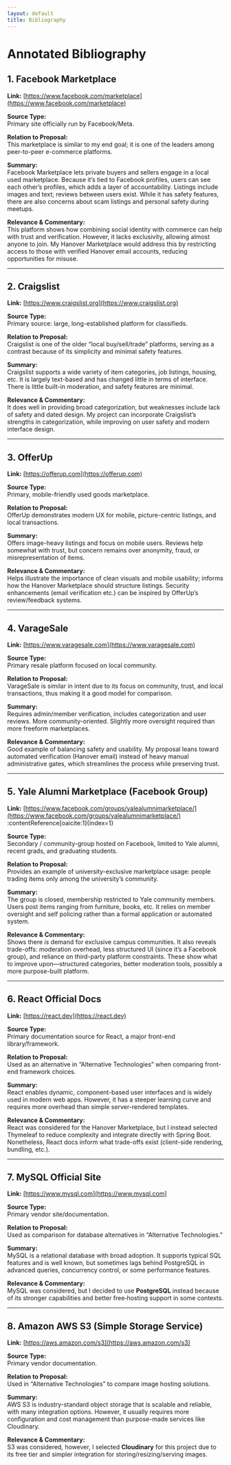 ```yaml
---
layout: default
title: Bibliography
---
```

# Annotated Bibliography

## 1. Facebook Marketplace

**Link:** [https://www.facebook.com/marketplace](https://www.facebook.com/marketplace)

**Source Type:**  
Primary site officially run by Facebook/Meta.

**Relation to Proposal:**  
This marketplace is similar to my end goal; it is one of the leaders among peer-to-peer e-commerce platforms.

**Summary:**  
Facebook Marketplace lets private buyers and sellers engage in a local used marketplace. Because it’s tied to Facebook profiles, users can see each other’s profiles, which adds a layer of accountability. Listings include images and text; reviews between users exist. While it has safety features, there are also concerns about scam listings and personal safety during meetups.

**Relevance & Commentary:**  
This platform shows how combining social identity with commerce can help with trust and verification. However, it lacks exclusivity, allowing almost anyone to join. My Hanover Marketplace would address this by restricting access to those with verified Hanover email accounts, reducing opportunities for misuse.

---

## 2. Craigslist

**Link:** [https://www.craigslist.org](https://www.craigslist.org)

**Source Type:**  
Primary source: large, long-established platform for classifieds.

**Relation to Proposal:**  
Craigslist is one of the older “local buy/sell/trade” platforms, serving as a contrast because of its simplicity and minimal safety features.

**Summary:**  
Craigslist supports a wide variety of item categories, job listings, housing, etc. It is largely text-based and has changed little in terms of interface. There is little built-in moderation, and safety features are minimal.

**Relevance & Commentary:**  
It does well in providing broad categorization, but weaknesses include lack of safety and dated design. My project can incorporate Craigslist’s strengths in categorization, while improving on user safety and modern interface design.

---

## 3. OfferUp

**Link:** [https://offerup.com](https://offerup.com)

**Source Type:**  
Primary, mobile-friendly used goods marketplace.

**Relation to Proposal:**  
OfferUp demonstrates modern UX for mobile, picture-centric listings, and local transactions.

**Summary:**  
Offers image-heavy listings and focus on mobile users. Reviews help somewhat with trust, but concern remains over anonymity, fraud, or misrepresentation of items.

**Relevance & Commentary:**  
Helps illustrate the importance of clean visuals and mobile usability; informs how the Hanover Marketplace should structure listings. Security enhancements (email verification etc.) can be inspired by OfferUp’s review/feedback systems.

---

## 4. VarageSale

**Link:** [https://www.varagesale.com](https://www.varagesale.com)

**Source Type:**  
Primary resale platform focused on local community.

**Relation to Proposal:**  
VarageSale is similar in intent due to its focus on community, trust, and local transactions, thus making it a good model for comparison.

**Summary:**  
Requires admin/member verification, includes categorization and user reviews. More community-oriented. Slightly more oversight required than more freeform marketplaces.

**Relevance & Commentary:**  
Good example of balancing safety and usability. My proposal leans toward automated verification (Hanover email) instead of heavy manual administrative gates, which streamlines the process while preserving trust.

---

## 5. Yale Alumni Marketplace (Facebook Group)

**Link:** [https://www.facebook.com/groups/yalealumnimarketplace/](https://www.facebook.com/groups/yalealumnimarketplace/) :contentReference[oaicite:1]{index=1}

**Source Type:**  
Secondary / community-group hosted on Facebook, limited to Yale alumni, recent grads, and graduating students.  

**Relation to Proposal:**  
Provides an example of university-exclusive marketplace usage: people trading items only among the university’s community.

**Summary:**  
The group is closed, membership restricted to Yale community members. Users post items ranging from furniture, books, etc. It relies on member oversight and self policing rather than a formal application or automated system.

**Relevance & Commentary:**  
Shows there *is* demand for exclusive campus communities. It also reveals trade-offs: moderation overhead, less structured UI (since it’s a Facebook group), and reliance on third-party platform constraints. These show what to improve upon—structured categories, better moderation tools, possibly a more purpose-built platform.

---

## 6. React Official Docs

**Link:** [https://react.dev](https://react.dev)

**Source Type:**  
Primary documentation source for React, a major front-end library/framework.

**Relation to Proposal:**  
Used as an alternative in “Alternative Technologies” when comparing front-end framework choices.

**Summary:**  
React enables dynamic, component-based user interfaces and is widely used in modern web apps. However, it has a steeper learning curve and requires more overhead than simple server-rendered templates.

**Relevance & Commentary:**  
React was considered for the Hanover Marketplace, but I instead selected Thymeleaf to reduce complexity and integrate directly with Spring Boot. Nonetheless, React docs inform what trade-offs exist (client-side rendering, bundling, etc.).

---

## 7. MySQL Official Site

**Link:** [https://www.mysql.com](https://www.mysql.com]

**Source Type:**  
Primary vendor site/documentation.

**Relation to Proposal:**  
Used as comparison for database alternatives in “Alternative Technologies.”

**Summary:**  
MySQL is a relational database with broad adoption. It supports typical SQL features and is well known, but sometimes lags behind PostgreSQL in advanced queries, concurrency control, or some performance features.

**Relevance & Commentary:**  
MySQL was considered, but I decided to use **PostgreSQL** instead because of its stronger capabilities and better free‐hosting support in some contexts.

---

## 8. Amazon AWS S3 (Simple Storage Service)

**Link:** [https://aws.amazon.com/s3](https://aws.amazon.com/s3)

**Source Type:**  
Primary vendor documentation.

**Relation to Proposal:**  
Used in “Alternative Technologies” to compare image hosting solutions.

**Summary:**  
AWS S3 is industry-standard object storage that is scalable and reliable, with many integration options. However, it usually requires more configuration and cost management than purpose-made services like Cloudinary.

**Relevance & Commentary:**  
S3 was considered, however, I selected **Cloudinary** for this project due to its free tier and simpler integration for storing/resizing/serving images.